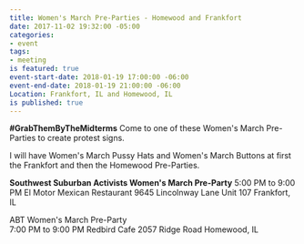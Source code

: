 ```yaml
---
title: Women's March Pre-Parties - Homewood and Frankfort
date: 2017-11-02 19:32:00 -05:00
categories:
- event
tags:
- meeting
is featured: true
event-start-date: 2018-01-19 17:00:00 -06:00
event-end-date: 2018-01-19 21:00:00 -06:00
Location: Frankfort, IL and Homewood, IL
is published: true
---
```


**#GrabThemByTheMidterms**
Come to one of these Women's March Pre-Parties to create protest signs. 

I will have Women's March Pussy Hats and Women's March Buttons at first the Frankfort and then the Homewood Pre-Parties. 

**Southwest Suburban Activists Women's March Pre-Party**
5:00 PM to 9:00 PM 
El Motor Mexican Restaurant
9645 Lincolnway Lane
Unit 107
Frankfort, IL 

ABT Women's March Pre-Party  
7:00 PM to 9:00 PM 
Redbird Cafe
2057 Ridge Road
Homewood, IL

